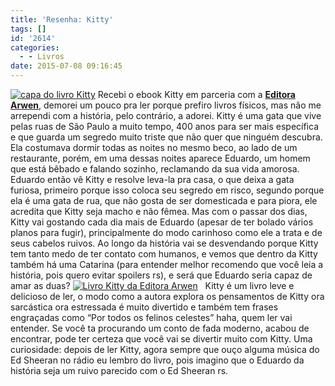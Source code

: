 ```yaml
---
title: 'Resenha: Kitty'
tags: []
id: '2614'
categories:
  - - Livros
date: 2015-07-08 09:16:45
---
```


[![capa do livro Kitty](/images/2015/07/capa-do-livro-Kitty-1024x768.jpg)](/images/2015/07/capa-do-livro-Kitty.jpg) Recebi o ebook Kitty em parceria com a **[Editora Arwen](http://editoraarwen.com.br/Book/Index.php?Cod=5)**, demorei um pouco pra ler porque prefiro livros físicos, mas não me arrependi com a história, pelo contrário, a adorei. Kitty é uma gata que vive pelas ruas de São Paulo a muito tempo, 400 anos para ser mais específica e que guarda um segredo muito triste que não quer que ninguém descubra. Ela costumava dormir todas as noites no mesmo beco, ao lado de um restaurante, porém, em uma dessas noites aparece Eduardo, um homem que está bêbado e falando sozinho, reclamando da sua vida amorosa. Eduardo então vê Kitty e resolve leva-la pra casa, o que deixa a gata furiosa, primeiro porque isso coloca seu segredo em risco, segundo porque ela é uma gata de rua, que não gosta de ser domesticada e para piora, ele acredita que Kitty seja macho e não fêmea. Mas com o passar dos dias, Kitty vai gostando cada dia mais de Eduardo (apesar de ter bolado vários planos para fugir), principalmente do modo carinhoso como ele a trata e de seus cabelos ruivos. Ao longo da história vai se desvendando porque Kitty tem tanto medo de ter contato com humanos, e vemos que dentro da Kitty também há uma Catarina (para entender melhor recomendo que você leia a história, pois quero evitar spoilers rs), e será que Eduardo seria capaz de amar as duas? [![Livro Kitty da Editora Arwen](/images/2015/07/Livro-Kitty-da-Editora-Arwen-1024x768.jpg)](/images/2015/07/Livro-Kitty-da-Editora-Arwen.jpg)   Kitty é um livro leve e delicioso de ler, o modo como a autora explora os pensamentos de Kitty ora sarcástica ora estressada é muito divertido e também tem frases engraçadas como “Por todos os felinos celestes” haha, quem ler vai entender. Se você ta procurando um conto de fada moderno, acabou de encontrar, pode ter certeza que você vai se divertir muito com Kitty. Uma curiosidade: depois de ler Kitty, agora sempre que ouço alguma música do Ed Sheeran no rádio eu lembro do livro, pois imagino que o Eduardo da história seja um ruivo parecido com o Ed Sheeran rs.
